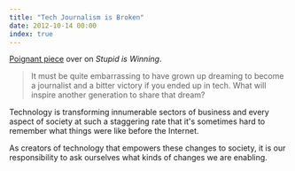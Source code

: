 ```yaml
---
title: "Tech Journalism is Broken"
date: 2012-10-14 00:00
index: true
---
```


[Poignant piece](http://stupidiswinning.tumblr.com/post/33563734252/tech-journalism-is-broken) over on _Stupid is Winning_.

> It must be quite embarrassing to have grown up dreaming to become a journalist and a bitter victory if you ended up in tech. What will inspire another generation to share that dream?

Technology is transforming innumerable sectors of business and every aspect of society at such a staggering rate that it's sometimes hard to remember what things were like before the Internet.

As creators of technology that empowers these changes to society, it is our responsibility to ask ourselves what kinds of changes we are enabling.

<!-- more -->
